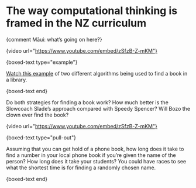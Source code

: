 # The way computational thinking is framed in the NZ curriculum

{comment Māui: what’s going on here?}

{video url="https://www.youtube.com/embed/zSfzB-Z-mKM"}

{boxed-text type="example"}

[Watch this example](https://youtu.be/FOwCCvHEfY0?t=31s) of two different algorithms being used to find a book in a library.

{boxed-text end}

Do both strategies for finding a book work?
How much better is the Slowcoach Slade’s approach compared with Speedy Spencer?
Will Bozo the clown ever find the book?

{video url="https://www.youtube.com/embed/zSfzB-Z-mKM"}

{boxed-text type="pull-out"}

Assuming that you can get hold of a phone book, how long does it take to find a number in your local phone book if you’re given the name of the person?
How long does it take your students?
You could have races to see what the shortest time is for finding a randomly chosen name.

{boxed-text end}
